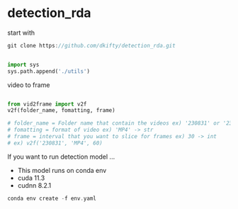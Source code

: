 # detection_rda
start with

```c
git clone https://github.com/dkifty/detection_rda.git
```

```python

import sys
sys.path.append('./utils')

```


video to frame

```python

from vid2frame import v2f
v2f(folder_name, fomatting, frame)

# folder_name = Folder name that contain the videos ex) '230831' or '230831/1' -> str
# fomatting = format of video ex) 'MP4' -> str
# frame = interval that you want to slice for frames ex) 30 -> int
# ex) v2f('230831', 'MP4', 60)
```


If you want to run detection model ...
- This model runs on conda env
- cuda 11.3
- cudnn 8.2.1

```c
conda env create -f env.yaml
```
